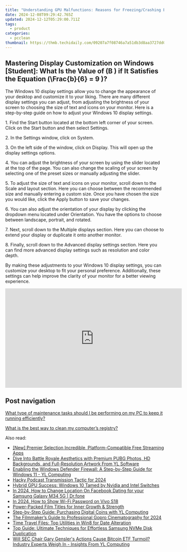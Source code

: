 ```yaml
---
title: "Understanding GPU Malfunctions: Reasons for Freezing/Crashing Explained by YL Software Professionals"
date: 2024-12-08T09:29:42.765Z
updated: 2024-12-12T05:29:00.711Z
tags:
  - product
categories:
  - pcclean
thumbnail: https://thmb.techidaily.com/09207a7f08746a7a51db3d8aa3727dd060158727f29a32ea31aadbe48cebcd72.jpg
---
```


## Mastering Display Customization on Windows [Student]: What Is the Value of \(B \) if It Satisfies the Equation \(\Frac{b}{6} = 9 \)?

The Windows 10 display settings allow you to change the appearance of your desktop and customize it to your liking. There are many different display settings you can adjust, from adjusting the brightness of your screen to choosing the size of text and icons on your monitor. Here is a step-by-step guide on how to adjust your Windows 10 display settings. 

1\. Find the Start button located at the bottom left corner of your screen. Click on the Start button and then select Settings.

2\. In the Settings window, click on System.

3\. On the left side of the window, click on Display. This will open up the display settings options. 

4\. You can adjust the brightness of your screen by using the slider located at the top of the page. You can also change the scaling of your screen by selecting one of the preset sizes or manually adjusting the slider.

5\. To adjust the size of text and icons on your monitor, scroll down to the Scale and layout section. Here you can choose between the recommended size and manually entering a custom size. Once you have chosen the size you would like, click the Apply button to save your changes.

6\. You can also adjust the orientation of your display by clicking the dropdown menu located under Orientation. You have the options to choose between landscape, portrait, and rotated.

7\. Next, scroll down to the Multiple displays section. Here you can choose to extend your display or duplicate it onto another monitor.

8\. Finally, scroll down to the Advanced display settings section. Here you can find more advanced display settings such as resolution and color depth. 

By making these adjustments to your Windows 10 display settings, you can customize your desktop to fit your personal preference. Additionally, these settings can help improve the clarity of your monitor for a better viewing experience.

<!-- affiliate ads begin -->
<iframe width="560" height="315" src="https://www.youtube.com/embed/KdpTAZ9zonQ?si=5Nd5SPW1axA7GPuB" title="YouTube video player" frameborder="0" allow="accelerometer; autoplay; clipboard-write; encrypted-media; gyroscope; picture-in-picture; web-share" referrerpolicy="strict-origin-when-cross-origin" allowfullscreen></iframe>
<!-- affiliate ads end -->

## Post navigation

[What type of maintenance tasks should I be performing on my PC to keep it running efficiently?](https://tools.techidaily.com/pcclean/products/)

[What is the best way to clean my computer’s registry?](https://tools.techidaily.com/pcclean/products/)

<ins class="adsbygoogle"
     style="display:block"
     data-ad-format="autorelaxed"
     data-ad-client="ca-pub-7571918770474297"
     data-ad-slot="1223367746"></ins>

<ins class="adsbygoogle"
     style="display:block"
     data-ad-client="ca-pub-7571918770474297"
     data-ad-slot="8358498916"
     data-ad-format="auto"
     data-full-width-responsive="true"></ins>

<span class="atpl-alsoreadstyle">Also read:</span>
<div><ul>
<li><a href="https://extra-guidance.techidaily.com/new-premier-selection-incredible-platform-compatible-free-streaming-apps/"><u>[New] Premier Selection Incredible, Platform-Compatible Free Streaming Apps</u></a></li>
<li><a href="https://discover-bits.techidaily.com/dive-into-battle-royale-aesthetics-with-premium-pubg-photos-hd-backgrounds-and-full-resolution-artwork-from-yl-software/"><u>Dive Into Battle Royale Aesthetics with Premium PUBG Photos, HD Backgrounds, and Full-Resolution Artwork From YL Software</u></a></li>
<li><a href="https://discover-bits.techidaily.com/enabling-the-windows-defender-firewall-a-step-by-step-guide-for-windows-11-yl-computing/"><u>Enabling the Windows Defender Firewall: A Step-by-Step Guide for Windows 11 - YL Computing</u></a></li>
<li><a href="https://some-knowledge.techidaily.com/hacky-podcast-transmission-tactic-for-2024/"><u>Hacky Podcast Transmission Tactic for 2024</u></a></li>
<li><a href="https://graphic-issues.techidaily.com/hybrid-gpu-success-windows-10-tamed-by-nvidia-and-intel-switches/"><u>Hybrid GPU Success: Windows 10 Tamed by Nvidia and Intel Switches</u></a></li>
<li><a href="https://location-social.techidaily.com/in-2024-how-to-change-location-on-facebook-dating-for-your-samsung-galaxy-m34-5g-drfone-by-drfone-virtual-android/"><u>In 2024, How to Change Location On Facebook Dating for your Samsung Galaxy M34 5G | Dr.fone</u></a></li>
<li><a href="https://unlock-android.techidaily.com/in-2024-how-to-show-wi-fi-password-on-vivo-s18-by-drfone-android/"><u>In 2024, How to Show Wi-Fi Password on Vivo S18</u></a></li>
<li><a href="https://extra-resources.techidaily.com/power-packed-film-titles-for-inner-growth-and-strength/"><u>Power-Packed Film Titles for Inner Growth & Strength</u></a></li>
<li><a href="https://discover-bits.techidaily.com/step-by-step-guide-purchasing-digital-coins-with-yl-computing/"><u>Step-by-Step Guide: Purchasing Digital Coins with YL Computing</u></a></li>
<li><a href="https://some-skills.techidaily.com/the-filmmakers-guide-to-professional-gopro-cinematography-for-2024/"><u>The Filmmaker’s Guide to Professional Gopro Cinematography for 2024</u></a></li>
<li><a href="https://win11.techidaily.com/time-travel-files-top-utilities-in-win8-for-date-alteration/"><u>Time Travel Files: Top Utilities in Win8 for Date Alteration</u></a></li>
<li><a href="https://win-exceptional.techidaily.com/top-guide-ultimate-techniques-for-effortless-samsung-nvme-disk-duplication/"><u>Top Guide: Ultimate Techniques for Effortless Samsung NVMe Disk Duplication</u></a></li>
<li><a href="https://discover-bits.techidaily.com/will-sec-chair-gary-genslers-actions-cause-bitcoin-etf-turmoil-industry-experts-weigh-in-insights-from-yl-computing/"><u>Will SEC Chair Gary Gensler's Actions Cause Bitcoin ETF Turmoil? Industry Experts Weigh In - Insights From YL Computing</u></a></li>
</ul></div>


